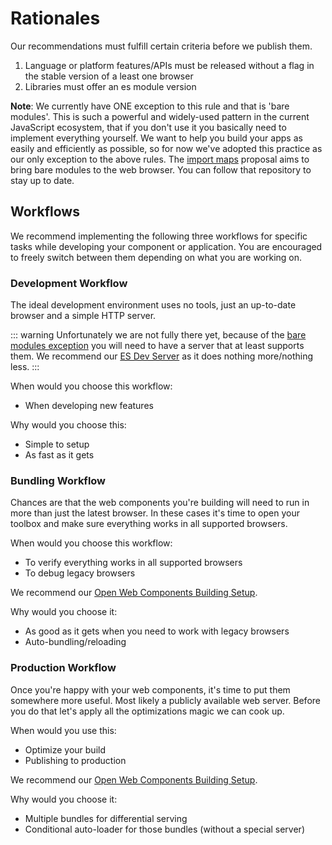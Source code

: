 # Rationales

Our recommendations must fulfill certain criteria before we publish them.

1. Language or platform features/APIs must be released without a flag in the stable version of a least one browser
1. Libraries must offer an es module version

**Note**: <a name="bare-specifiers"></a>We currently have ONE exception to this rule and that is 'bare modules'.
This is such a powerful and widely-used pattern in the current JavaScript ecosystem, that if you don't use it you basically need to implement everything yourself.
We want to help you build your apps as easily and efficiently as possible, so for now we've adopted this practice as our only exception to the above rules.
The [import maps](https://github.com/WICG/import-maps) proposal aims to bring bare modules to the web browser. You can follow that repository to stay up to date.


## Workflows

We recommend implementing the following three workflows for specific tasks while developing your component or application.
You are encouraged to freely switch between them depending on what you are working on.

### Development Workflow

The ideal development environment uses no tools, just an up-to-date browser and a simple HTTP server.

::: warning
Unfortunately we are not fully there yet, because of the [bare modules exception](#bare-specifiers) you will need to have a server that at least supports them.
We recommend our [ES Dev Server](../developing/es-dev-server.html) as it does nothing more/nothing less.
:::

When would you choose this workflow:
- When developing new features

Why would you choose this:
- Simple to setup
- As fast as it gets

### Bundling Workflow

Chances are that the web components you're building will need to run in more than just the latest browser.
In these cases it's time to open your toolbox and make sure everything works in all supported browsers.

When would you choose this workflow:
- To verify everything works in all supported browsers
- To debug legacy browsers

We recommend our [Open Web Components Building Setup](../building).

Why would you choose it:
- As good as it gets when you need to work with legacy browsers
- Auto-bundling/reloading


### Production Workflow

Once you're happy with your web components, it's time to put them somewhere more useful.
Most likely a publicly available web server.
Before you do that let's apply all the optimizations magic we can cook up.

When would you use this:
- Optimize your build
- Publishing to production

We recommend our [Open Web Components Building Setup](../building).

Why would you choose it:
- Multiple bundles for differential serving
- Conditional auto-loader for those bundles (without a special server)
